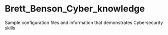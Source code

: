 # Brett_Benson_Cyber_knowledge
Sample configuration files and information that demonstrates Cybersecurity skills
